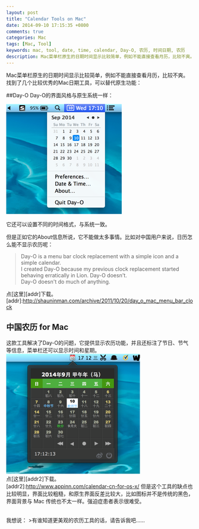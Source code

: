 ```yaml
---
layout: post
title: "Calendar Tools on Mac"
date: 2014-09-10 17:15:35 +0800
comments: true
categories: Mac
tags: [Mac, Tool]
keywords: mac, tool, date, time, calendar, Day-O, 农历, 时间日期, 农历
description: Mac菜单栏原生的日期时间显示比较简单，例如不能直接查看月历，比较不爽。而有一些优秀的Mac日期工具，可以替代原生功能
---
```

Mac菜单栏原生的日期时间显示比较简单，例如不能直接查看月历，比较不爽。  
找到了几个比较优秀的Mac日期工具，可以替代原生功能：  


##Day-O
Day-O的界面风格与原生系统一样：  
  
![ dayo post title bug ](/images/post/2014/09/mac-day-o.png)  
<!--more-->  

它还可以设置不同的时间格式，与系统一致。  


但是正如它的About信息所说，它不能做太多事情。比如对中国用户来说，日历怎么能不显示农历呢：  
>Day-O is a menu bar clock replacement with a simple icon and a simple calendar.  
>I created Day-O because my previous clock replacement started behaving erratically in Lion. Day-O doesn't.  
>Day-O doesn't do much of anything.   

点[这里][addr]下载。  
[addr]:http://shauninman.com/archive/2011/10/20/day_o_mac_menu_bar_clock  

## 中国农历 for Mac  
这款工具解决了Day-O的问题，它提供显示农历功能，并且还标注了节日、节气等信息，菜单栏还可以显示时间和星期。   
![ lunar post title bug ](/images/post/2014/09/mac-calendar-cn.png)  
点[这里][addr2]下载。   
[addr2]:http://www.appinn.com/calendar-cn-for-os-x/ 
但是这个工具的缺点也比较明显，界面比较粗糙，和原生界面反差比较大，比如图标并不是传统的黑色，界面背景与 Mac 传统也不太一样。强迫症患者表示很难受。  
 
<br/>    
我想说：  
>有谁知道更美观的农历工具的话，请告诉我吧……     


<!--Google Adsense-->
<p class="meta" style="text-align:center">
	<!-- 789*90 -->
	<script async src="//pagead2.googlesyndication.com/pagead/js/adsbygoogle.js"></script>
	<ins class="adsbygoogle"
	     style="display:inline-block;width:789px;height:90px"
	     data-ad-client="ca-pub-6393503301700908"
	     data-ad-slot="7806666870"></ins>
	<script>
	(adsbygoogle = window.adsbygoogle || []).push({});
	</script>
</p>